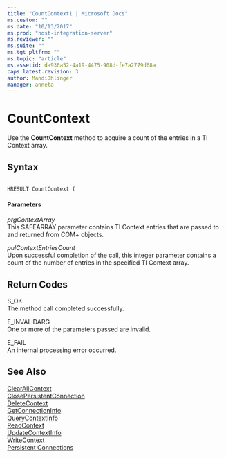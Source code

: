 ```yaml
---
title: "CountContext1 | Microsoft Docs"
ms.custom: ""
ms.date: "10/13/2017"
ms.prod: "host-integration-server"
ms.reviewer: ""
ms.suite: ""
ms.tgt_pltfrm: ""
ms.topic: "article"
ms.assetid: da936a52-4a19-4475-908d-fe7a2779d68a
caps.latest.revision: 3
author: MandiOhlinger
manager: anneta
---
```

# CountContext
Use the **CountContext** method to acquire a count of the entries in a TI Context array.  
  
## Syntax  
  
```  
  
HRESULT CountContext (  
```  
  
#### Parameters  
 *prgContextArray*  
 This SAFEARRAY parameter contains TI Context entries that are passed to and returned from COM+ objects.  
  
 *pulContextEntriesCount*  
 Upon successful completion of the call, this integer parameter contains a count of the number of entries in the specified TI Context array.  
  
## Return Codes  
 S_OK  
 The method call completed successfully.  
  
 E_INVALIDARG  
 One or more of the parameters passed are invalid.  
  
 E_FAIL  
 An internal processing error occurred.  
  
## See Also  
 [ClearAllContext](../core/clearallcontext.md)   
 [ClosePersistentConnection](../core/closepersistentconnection.md)   
 [DeleteContext](../core/deletecontext.md)   
 [GetConnectionInfo](../core/getconnectioninfo.md)   
 [QueryContextInfo](../core/querycontextinfo.md)   
 [ReadContext](../core/readcontext.md)   
 [UpdateContextInfo](../core/updatecontextinfo.md)   
 [WriteContext](../core/writecontext.md)   
 [Persistent Connections](../Topic/Persistent%20Connections1.md)